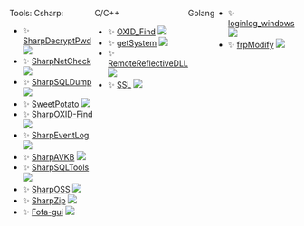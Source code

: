 <!doctype html>
<html>
<head>
<meta charset='UTF-8'><meta name='viewport' content='width=device-width initial-scale=1'>
<title>11</title></head>
<body>
<div style="width: 100%;display: flex">
<div style="width: 400px;">
<p>Tools:
 Csharp:</p>
<ul>
<li>✨ <a href='https://github.com/uknowsec/SharpDecryptPwd'>SharpDecryptPwd</a>   <img src="https://img.shields.io/github/stars/uknowsec/SharpDecryptPwd" referrerpolicy="no-referrer"></li>
<li>✨ <a href='https://github.com/uknowsec/SharpNetCheck'>SharpNetCheck</a>   <img src="https://img.shields.io/github/stars/uknowsec/SharpNetCheck" referrerpolicy="no-referrer"></li>
<li>✨ <a href='https://github.com/uknowsec/SharpSQLDump'>SharpSQLDump</a>   <img src="https://img.shields.io/github/stars/uknowsec/SharpSQLDump" referrerpolicy="no-referrer"></li>
<li>✨ <a href='https://github.com/uknowsec/SweetPotato'>SweetPotato</a>   <img src="https://img.shields.io/github/stars/uknowsec/SweetPotato" referrerpolicy="no-referrer"></li>
<li>✨ <a href='https://github.com/uknowsec/SharpOXID-Find'>SharpOXID-Find</a>   <img src="https://img.shields.io/github/stars/uknowsec/SharpOXID-Find" referrerpolicy="no-referrer"></li>
<li>✨ <a href='https://github.com/uknowsec/SharpEventLog'>SharpEventLog</a>   <img src="https://img.shields.io/github/stars/uknowsec/SharpEventLog" referrerpolicy="no-referrer"></li>
<li>✨ <a href='https://github.com/uknowsec/SharpAVKB'>SharpAVKB</a>   <img src="https://img.shields.io/github/stars/uknowsec/SharpAVKB" referrerpolicy="no-referrer"></li>
<li>✨ <a href='https://github.com/uknowsec/SharpSQLTools'>SharpSQLTools</a>   <img src="https://img.shields.io/github/stars/uknowsec/SharpSQLTools" referrerpolicy="no-referrer"></li>
<li>✨ <a href='https://github.com/uknowsec/SharpOSS'>SharpOSS</a>   <img src="https://img.shields.io/github/stars/uknowsec/SharpOSS" referrerpolicy="no-referrer"></li>
<li>✨ <a href='https://github.com/uknowsec/SharpZip'>SharpZip</a>   <img src="https://img.shields.io/github/stars/uknowsec/SharpZip" referrerpolicy="no-referrer"></li>
<li>✨ <a href='https://github.com/uknowsec/Fofa-gui'>Fofa-gui</a>   <img src="https://img.shields.io/github/stars/uknowsec/Fofa-gui" referrerpolicy="no-referrer"></li>

</ul>
<p>&nbsp;</p>
</div>
<div style="width: 400px;">
<p> C/C++</p>
<ul>
<li>✨ <a href='https://github.com/uknowsec/OXID_Find'>OXID_Find</a>   <img src="https://img.shields.io/github/stars/uknowsec/OXID_Find" referrerpolicy="no-referrer"></li>
<li>✨ <a href='https://github.com/uknowsec/getSystem'>getSystem</a>   <img src="https://img.shields.io/github/stars/uknowsec/getSystem" referrerpolicy="no-referrer"></li>
<li>✨ <a href='https://github.com/uknowsec/RemoteReflectiveDLL'>RemoteReflectiveDLL</a>   <img src="https://img.shields.io/github/stars/uknowsec/RemoteReflectiveDLL" referrerpolicy="no-referrer"></li>
<li>✨ <a href='https://github.com/uknowsec/SSL'>SSL</a>   <img src="https://img.shields.io/github/stars/uknowsec/SSL" referrerpolicy="no-referrer"></li>
</div>
</ul>
<p> Golang</p>
<ul>
<li>✨ <a href='https://github.com/uknowsec/loginlog_windows'>loginlog_windows</a>   <img src="https://img.shields.io/github/stars/uknowsec/loginlog_windows" referrerpolicy="no-referrer"></li>
<li>✨ <a href='https://github.com/uknowsec/frpModify'>frpModify</a>   <img src="https://img.shields.io/github/stars/uknowsec/frpModify" referrerpolicy="no-referrer"></li>

</ul>
</div>
</body>
</html>
